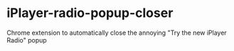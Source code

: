 iPlayer-radio-popup-closer
==========================

Chrome extension to automatically close the annoying "Try the new iPlayer Radio" popup